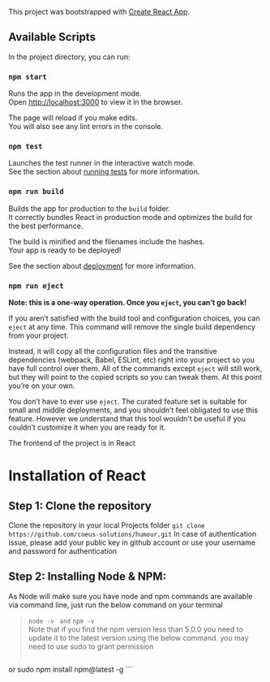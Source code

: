 This project was bootstrapped with [Create React App](https://github.com/facebook/create-react-app).

## Available Scripts

In the project directory, you can run:

### `npm start`

Runs the app in the development mode.<br />
Open [http://localhost:3000](http://localhost:3000) to view it in the browser.

The page will reload if you make edits.<br />
You will also see any lint errors in the console.

### `npm test`

Launches the test runner in the interactive watch mode.<br />
See the section about [running tests](https://facebook.github.io/create-react-app/docs/running-tests) for more information.

### `npm run build`

Builds the app for production to the `build` folder.<br />
It correctly bundles React in production mode and optimizes the build for the best performance.

The build is minified and the filenames include the hashes.<br />
Your app is ready to be deployed!

See the section about [deployment](https://facebook.github.io/create-react-app/docs/deployment) for more information.

### `npm run eject`

**Note: this is a one-way operation. Once you `eject`, you can’t go back!**

If you aren’t satisfied with the build tool and configuration choices, you can `eject` at any time. This command will remove the single build dependency from your project.

Instead, it will copy all the configuration files and the transitive dependencies (webpack, Babel, ESLint, etc) right into your project so you have full control over them. All of the commands except `eject` will still work, but they will point to the copied scripts so you can tweak them. At this point you’re on your own.

You don’t have to ever use `eject`. The curated feature set is suitable for small and middle deployments, and you shouldn’t feel obligated to use this feature. However we understand that this tool wouldn’t be useful if you couldn’t customize it when you are ready for it.


The frontend of the project is in React
# Installation of React

## Step 1: Clone the repository
Clone the repository in your local Projects folder
``` git clone https://github.com/coeus-solutions/humour.git ```
In case of authentication issue, please add your public key in github account or use your username and password for authentication

## Step 2: Installing Node & NPM:
As Node will make sure you have node and npm commands are available via command line, just run the below command on your terminal
> ``` node -v  ```
> ` and `
> ``` npm -v ```   
Note that if you find the npm version less than 5.0.0 you need to update it to the latest version using the below command. you may need to use sudo to grant permission   
> ``` npm install npm@latest -g
or
sudo npm install npm@latest -g ```      
